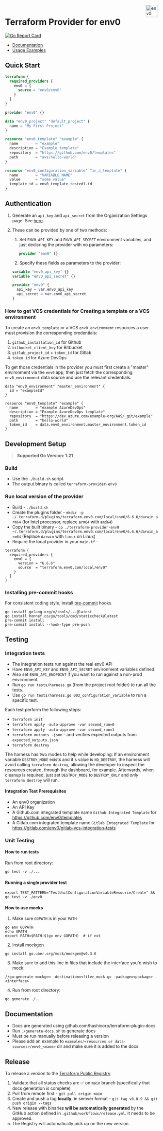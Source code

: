 <a href="https://env0.com">
    <img src=".github/env0_logo.svg" alt="env0 logo" title="env0" align="right" height="40" />
</a>

# Terraform Provider for env0

[![Go Report Card](https://goreportcard.com/badge/github.com/env0/terraform-provider-env0)](https://goreportcard.com/report/github.com/env0/terraform-provider-env0)

- [Documentation](https://registry.terraform.io/providers/env0/env0/latest/docs)
- [Usage Examples](https://github.com/env0/terraform-provider-env0/tree/main/examples)

## Quick Start

```terraform
terraform {
  required_providers {
    env0 = {
      source = "env0/env0"
    }
  }
}

provider "env0" {}

data "env0_project" "default_project" {
  name = "My First Project"
}

resource "env0_template" "example" {
  name        = "example"
  description = "Example template"
  repository  = "https://github.com/env0/templates"
  path        = "aws/hello-world"
}

resource "env0_configuration_variable" "in_a_template" {
  name        = "VARIABLE_NAME"
  value       = "some value"
  template_id = env0_template.tested1.id
}
```

## Authentication

1. Generate an `api_key` and `api_secret` from the Organization Settings page.
   See [here](https://developer.env0.com/docs/api/YXBpOjY4Njc2-env0-api#creating-an-api-key).

2. These can be provided by one of two methods:

   1. Set `ENV0_API_KEY` and `ENV0_API_SECRET` environment variables, and just declaring the provider with no parameters:

   ```terraform
      provider "env0" {}
   ```

   2. Specify these fields as parameters to the provider:

   ```terraform
   variable "env0_api_key" {}
   variable "env0_api_secret" {}

   provider "env0" {
     api_key = var.env0_api_key
     api_secret = var.env0_api_secret
   }
   ```

### How to get VCS credentials for Creating a template or a VCS environment

To create an `env0_template` or a VCS `env0_environment` resources a user must provision the corresponding credentials:

1. `github_installation_id` for Github
2. `bitbucket_client_key` for Bitbucket
3. `gitlab_project_id` + `token_id` for Gitlab
4. `token_id` for Azure DevOps

To get those credentials in the provider you must first create a "master" environment via the `env0` app, then just fetch the corresponding `env0_environment` data source and use the relevant credentials:

```
data "env0_environment" "master_environment" {
  id = "exampleId"
}

resource "env0_template" "example" {
  name        = "example AzureDevOps"
  description = "Example AzureDevOps template"
  repository  = "https://dev.azure.com/example-org/AWS/_git/example"
  path        = "hello-world"
  token_id    = data.env0_environment.master_environment.token_id
}
```

## Development Setup

> **Supported Go Version: 1.21**

### Build

- Use the `./build.sh` script.
- The output binary is called `terraform-provider-env0`

### Run local version of the provider

- Build - `./build.sh`
- Create the plugins folder - `mkdir -p ~/.terraform.d/plugins/terraform.env0.com/local/env0/6.6.6/darwin_arm64` (for Intel processor, replace `arm64` with `amd64`)
- Copy the built binary - `cp ./terraform-provider-env0 ~/.terraform.d/plugins/terraform.env0.com/local/env0/6.6.6/darwin_arm64` (Replace `darwin` with `linux` on Linux)
- Require the local provider in your `main.tf` -

```
terraform {
  required_providers {
    env0 = {
      version = "6.6.6"
      source  = "terraform.env0.com/local/env0"
    }
  }
}
```

### Installing pre-commit hooks

For consistent coding style, install [pre-commit](https://pre-commit.com/#install) hooks.

```
go install golang.org/x/tools/...@latest
go install honnef.co/go/tools/cmd/staticcheck@latest
pre-commit install
pre-commit install --hook-type pre-push
```

## Testing

### Integration tests

- The integration tests run against the real env0 API
- Have `ENV0_API_KEY` and `ENV0_API_SECRET` environment variables defined.
- Also set `ENV0_API_ENDPOINT` if you want to run against a non-prod environment.
- Run `go run tests/harness.go` (from the project root folder) to run all the tests.
- Use `go run tests/harness.go 003_configuration_variable` to run a specific test.

Each test perform the following steps:

- `terraform init`
- `terraform apply -auto-approve -var second_run=0`
- `terraform apply -auto-approve -var second_run=1`
- `terraform outputs -json` - and verifies expected outputs from `expected_outputs.json`
- `terraform destroy`

The harness has two modes to help while developing: If an environment variable `DESTROY_MODE` exists and it's value is `NO_DESTROY`, the harness will avoid calling `terraform destroy`, allowing the developer to inspect the resources created, through the dashboard, for example.
Afterwards, when cleanup is required, just set `DESTROY_MODE` to `DESTROY_ONLY` and _only_ `terraform destroy` will run.

#### Integration Test Prerequisites

- An env0 organization
- An API Key
- A Github.com integrated template name `Github Integrated Template` for https://github.com/env0/templates
- A Gitlab.com integrated template name `Gitlab Integrated Template` for https://gitlab.com/env0/gitlab-vcs-integration-tests

### Unit Testing

#### How to run tests

Run from root directory:

```shell
go test -v ./...
```

#### Running a single provider test

```shell
export TEST_PATTERN="TestUnitConfigurationVariableResource/Create" && go test -v ./env0
```

#### How to use mocks

1. Make sure `GOPATH` is in your `PATH`

```shell
go env GOPATH
echo $PATH
export PATH=$PATH:$(go env GOPATH)  # if not
```

2. Install mockgen

```
go install go.uber.org/mock/mockgen@v0.3.0
```

3. Make sure to add this line in files that include the interface you'd wish to mock:

```
//go:generate mockgen -destination=<file>_mock.go -package=<package> . <interface>
```

4. Run from root directory:

```shell
go generate ./...
```

## Documentation

- Docs are generated using github.com/hashicorp/terraform-plugin-docs
- Run `./generate-docs.sh` to generate docs
- Must be run manually before releasing a version
- Please add an example to `examples/<resources or data-sources>/env0_<name>` dir and make sure it is added to the docs.

## Release

To release a version to the [Terraform Public Registry](https://registry.terraform.io/providers/env0/env0/latest?pollNotifications=true):

1. Validate that all status checks are ✅ on `main` branch (specifically that docs generation is complete)
2. Pull from remote first - `git pull origin main`
3. Create and push a tag **locally**, in semver format - `git tag v0.0.9 && git push origin --tags`
4. New release with binaries **will be automatically generated** by the GitHub action defined in `.github/workflows/release.yml`. It needs to be approved.
5. The Registry will automatically pick up on the new version.
